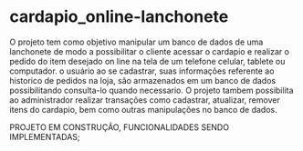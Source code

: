 # cardapio_online-lanchonete
O projeto tem como objetivo manipular um banco de dados  de uma lanchonete de modo a possibilitar o cliente acessar o cardapio e realizar o pedido do item desejado on line na tela de um telefone celular, tablete ou computador. o usuário ao se cadastrar, suas informações referente ao historico de pedidos na loja, são armazenados em um banco de dados possibilitando consulta-lo quando necessario. 
O projeto tambem possibilita ao administrador realizar transações como cadastrar, atualizar, remover itens do cardapio, bem  como outras manipulações no banco de dados.

PROJETO EM CONSTRUÇÃO, FUNCIONALIDADES SENDO IMPLEMENTADAS;
